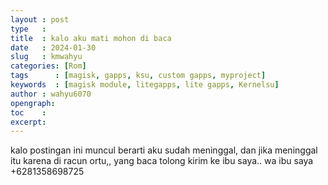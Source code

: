 ```yaml
---
layout : post
type   : 
title  : kalo aku mati mohon di baca
date   : 2024-01-30
slug   : kmwahyu
categories: [Rom]
tags      : [magisk, gapps, ksu, custom gapps, myproject]
keywords  : [magisk module, litegapps, lite gapps, Kernelsu]
author : wahyu6070
opengraph:
toc    :
excerpt:
---
```


kalo postingan ini muncul berarti aku sudah meninggal, dan jika meninggal 
itu karena di racun ortu,, yang baca tolong kirim ke ibu saya.. wa ibu saya
+6281358698725

